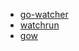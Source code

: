 - [go-watcher](https://github.com/canthefason/go-watcher)
- [watchrun](https://github.com/loov/watchrun)
- [gow](https://github.com/mitranim/gow)
